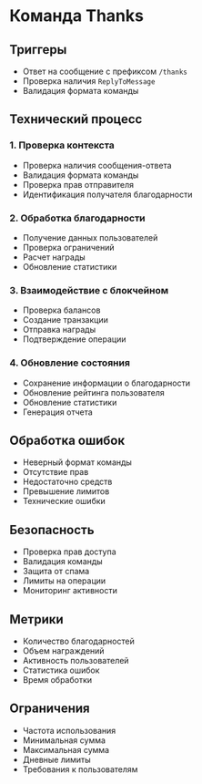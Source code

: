 # Команда Thanks

## Триггеры
- Ответ на сообщение с префиксом `/thanks`
- Проверка наличия `ReplyToMessage`
- Валидация формата команды

## Технический процесс

### 1. Проверка контекста
- Проверка наличия сообщения-ответа
- Валидация формата команды
- Проверка прав отправителя
- Идентификация получателя благодарности

### 2. Обработка благодарности
- Получение данных пользователей
- Проверка ограничений
- Расчет награды
- Обновление статистики

### 3. Взаимодействие с блокчейном
- Проверка балансов
- Создание транзакции
- Отправка награды
- Подтверждение операции

### 4. Обновление состояния
- Сохранение информации о благодарности
- Обновление рейтинга пользователя
- Обновление статистики
- Генерация отчета

## Обработка ошибок
- Неверный формат команды
- Отсутствие прав
- Недостаточно средств
- Превышение лимитов
- Технические ошибки

## Безопасность
- Проверка прав доступа
- Валидация команды
- Защита от спама
- Лимиты на операции
- Мониторинг активности

## Метрики
- Количество благодарностей
- Объем награждений
- Активность пользователей
- Статистика ошибок
- Время обработки

## Ограничения
- Частота использования
- Минимальная сумма
- Максимальная сумма
- Дневные лимиты
- Требования к пользователям 